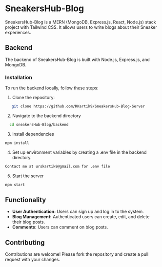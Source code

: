 # SneakersHub-Blog

SneakersHub-Blog is a MERN (MongoDB, Express.js, React, Node.js) stack project with Tailwind CSS. It allows users to write blogs about their Sneaker experiences.

## Backend

The backend of SneakersHub-Blog is built with Node.js, Express.js, and MongoDB. 

### Installation

To run the backend locally, follow these steps:

1. Clone the repository:

```bash
   git clone https://github.com/RKartik9/SneakersHub-Blog-Server
```
   
2. Navigate to the backend directory
 ```bash
   cd sneakersHub-Blog/backend
```
3. Install dependencies
```bash
npm install
```

4. Set up environment variables by creating a .env file in the backend directory.
```bash
Contact me at urskartik9@gmail.com for .env file
```
   

5. Start the server
```bash
npm start
```

## Functionality

- **User Authentication:** Users can sign up and log in to the system.
- **Blog Management:** Authenticated users can create, edit, and delete their blog posts.
- **Comments:** Users can comment on blog posts.

## Contributing

Contributions are welcome! Please fork the repository and create a pull request with your changes.

